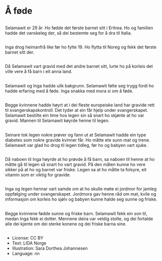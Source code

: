 # Å føde

##
Selamawit er 29 år. Ho fødde det første barnet sitt i Eritrea. Ho og familien hadde det vanskeleg der, så dei bestemte seg for å dra til Italia.

##
Inga drog heimanfrå like før ho fylte 19. Ho flytta til Noreg og fekk det første barnet sitt der.

##
Då Selamawit vart gravid med det andre barnet sitt, lurte ho på korleis det ville vere å få barn i eit anna land.

##
Selamawit og Inga hadde ulik bakgrunn. Selamawit følte seg trygg fordi ho hadde erfaring med å føde. Inga snakka med mora si om å føde.

##
Begge kvinnene hadde høyrt at i dei fleste europeiske land har gravide rett til svangerskapskontroll. Det tyder at ein får hjelp under svangerskapet. Selamawit bestilte ein time hos legen sin så snart ho skjønte at ho var gravid. Mannen til Selamawit køyrde henne til legen.

##
Seinare tok legen nokre prøver og fann ut at Selamawit hadde ein type diabetes som nokre gravide kvinner får. Ho måtte ete sunn mat og trene. Selamawit var glad ho drog til legen tidleg, før ho og babyen vart sjuke.

##
Då naboen til Inga høyrde at ho prøvde å få barn, sa naboen til henne at ho måtte gå til legen så snart ho vart gravid. På den måten kunne ho vere sikker på at ho og barnet var friske. Legen sa at ho måtte ta folsyre, eit vitamin som er viktig for gravide.

##
Inga og legen hennar vart samde om at ho skulle møte ei jordmor for jamleg oppfølging under svangerskapet. Jordmora gav henne råd om mat, kvile og informasjon om korleis ho sjølv og babyen kunne halde seg sunne og friske.

##
Begge kvinnene fødde sunne og friske barn. Selamawit fekk ein son til, medan Inga fekk ei dotter. Mennene deira var veldig stolte, og dei fortalde alle dei kjente om dei sterke konene og dei friske barna sine.

##
* License: CC BY
* Text: LIDA Norge
* Illustration: Sara Dorthea Johannesen
* Language: nn
